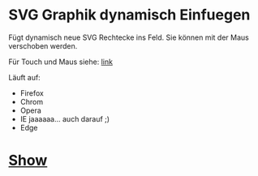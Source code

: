 # SVG Graphik dynamisch Einfuegen

Fügt dynamisch neue SVG Rechtecke ins Feld.
Sie können mit der Maus verschoben werden.

Für Touch und Maus siehe: [link](https://github.com/sauternic/SVG-Graphik-Rechteck-Drag-PointerEvent)

Läuft auf:
- Firefox
- Chrom
- Opera
- IE jaaaaaa... auch darauf ;)
- Edge

# [Show](https://htmlpreview.github.io/?https://github.com/sauternic/SVG_Graphik_dynamisch_Einfuegen/blob/master/SVG_GraphikDynamisch_IE.html)
